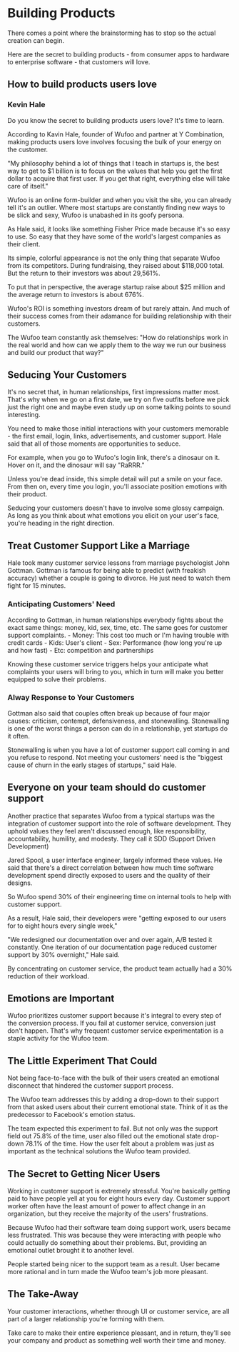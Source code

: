 # Building Products
There comes a point where the brainstorming has to stop so the actual
creation can begin.

Here are the secret to building products - from consumer apps to
hardware to enterprise software - that customers will love.

## How to build products users love
### Kevin Hale

Do you know the secret to building products users love? It's time to
learn.

According to Kavin Hale, founder of Wufoo and partner at Y Combination,
making products users love involves focusing the bulk of your energy on
the customer.

"My philosophy behind a lot of things that I teach in startups is, the
best way to get to $1 billion is to focus on the values that help you
get the first dollar to acquire that first user. If you get that right,
everything else will take care of itself."

Wufoo is an online form-builder and when you visit the site, you can
already tell it's an outlier. Where most startups are constantly finding
new ways to be slick and sexy, Wufoo is unabashed in its goofy persona.

As Hale said, it looks like something Fisher Price made because it's so
easy to use. So easy that they have some of the world's largest
companies as their client.

Its simple, colorful appearance is not the only thing that separate
Wufoo from its competitors. During fundraising, they raised about
$118,000 total. But the return to their investors was about 29,561%.

To put that in perspective, the average startup raise about $25 million
and the average return to investors is about 676%.

Wufoo's ROI is something investors dream of but rarely attain. And much
of their success comes from their adamance for building relationship
with their customers.

The Wufoo team constantly ask themselves: "How do relationships work in
the real world and how can we apply them to the way we run our business
and build our product that way?"


## Seducing Your Customers
It's no secret that, in human relationships, first impressions matter
most. That's why when we go on a first date, we try on five outfits
before we pick just the right one and maybe even study up on some
talking points to sound interesting.

You need to make those initial interactions with your customers memorable - 
the first email, login, links, advertisements, and customer support.
Hale said that all of those moments are opportunities to seduce.

For example, when you go to Wufoo's login link, there's a dinosaur on
it. Hover on it, and the dinosaur will say "RaRRR."

Unless you're dead inside, this simple detail will put a smile on your
face. From then on, every time you login, you'll associate position
emotions with their product.

Seducing your customers doesn't have to involve some glossy campaign. As
long as you think about what emotions you elicit on your user's face,
you're heading in the right direction.


## Treat Customer Support Like a Marriage
Hale took many customer service lessons from marriage psychologist John
Gottman. Gottman is famous for being able to predict (with freakish
accuracy)  whether a couple is going to divorce. He just need to watch
them fight for 15 minutes.

### Anticipating Customers' Need
According to Gottman, in human relationships everybody fights about the
exact same things: money, kid, sex, time, etc. The same goes for
customer support complaints.
    - Money:
        This cost too much or I'm having trouble with credit cards
    - Kids:
        User's client
    - Sex:
        Performance (how long you're up and how fast)
    - Etc:
        competition and partnerships

Knowing these customer service triggers helps your anticipate what
complaints your users will bring to you, which in turn will make you
better equipped to solve their problems.

### Alway Response to Your Customers
Gottman also said that couples often break up because of four major
causes: criticism, contempt, defensiveness, and stonewalling.
Stonewalling is one of the worst things a person can do in a
relationship, yet startups do it often.

Stonewalling is when you have a lot of customer support call coming in
and you refuse to respond. Not meeting your customers' need is the
"biggest cause of churn in the early stages of startups," said Hale.

## Everyone on your team should do customer support
Another practice that separates Wufoo from a typical startups was the
integration of customer support into the role of software development.
They uphold values they feel aren't discussed enough, like
responsibility, accountability, humility, and modesty.
They call it SDD (Support Driven Development)

Jared Spool, a user interface engineer, largely informed these values.
He said that there's a direct correlation between how much time software
development spend directly exposed to users and the quality of their
designs.

So Wufoo spend 30% of their engineering time on internal tools to help
with customer support.

As a result, Hale said, their developers were "getting exposed to our
users for to eight hours every single week,"

"We redesigned our documentation over and over again, A/B tested it
constantly. One iteration of our documentation page reduced customer
support by 30% overnight," Hale said.

By concentrating on customer service, the product team actually had a
30% reduction of their workload.

## Emotions are Important
Wufoo prioritizes customer support because it's integral to every step
of the conversion process. If you fail at customer service, conversion
just don't happen. That's why frequent customer service experimentation
is a staple activity for the Wufoo team.

## The Little Experiment That Could
Not being face-to-face with the bulk of their users created an emotional
disconnect that hindered the customer support process.

The Wufoo team addresses this by adding a drop-down to their support
from that asked users about their current emotional state. Think of it
as the predecessor to Facebook's emotion status.

The team expected this experiment to fail. But not only was the support
field out 75.8% of the time, user also filled out the emotional state
drop-down 78.1% of the time. How the user felt about a problem was just
as important as the technical solutions the Wufoo team provided.

## The Secret to Getting Nicer Users
Working in customer support is extremely stressful. You're basically
getting paid to have people yell at you for eight hours every day.
Customer support worker often have the least amount of power to affect
change in an organization, but they receive the majority of the users'
frustrations.

Because Wufoo had their software team doing support work, users became
less frustrated. This was because they were interacting with people who
could actually do something about their problems. But, providing an
emotional outlet brought it to another level.

People started being nicer to the support team as a result. User became
more rational and in turn made the Wufoo team's job more pleasant.

## The Take-Away
Your customer interactions, whether through UI or customer service, are
all part of a larger relationship you're forming with them.

Take care to make their entire experience pleasant, and in return,
they'll see your company and product as something well worth their time
and money.



